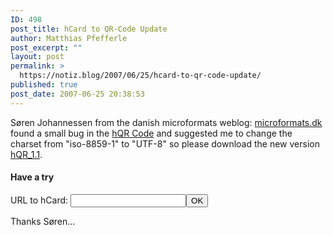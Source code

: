 ```yaml
---
ID: 498
post_title: hCard to QR-Code Update
author: Matthias Pfefferle
post_excerpt: ""
layout: post
permalink: >
  https://notiz.blog/2007/06/25/hcard-to-qr-code-update/
published: true
post_date: 2007-06-25 20:38:53
---
```

<!-- wp:paragraph -->
<p>Søren Johannessen from the danish microformats weblog: <a href="http://www.microformats.dk">microformats.dk</a> found a small bug in the <a href="http://www.microform.at/hcard2qrcode/">hQR Code</a> and suggested me to change the charset from "iso-8859-1" to "UTF-8" so please download the new version <a href="http://www.microform.at/download/hqr_v1.1.rar">hQR_1.1</a>.</p>
<!-- /wp:paragraph -->

<!-- wp:heading {"level":4} -->
<h4>Have a try</h4>
<!-- /wp:heading -->

<!-- wp:html -->
<p>
	<form action="http://www.microform.at/hcard2qrcode/" method="get"><span>URL to hCard:</span>&nbsp;<input name="url" type="text"><input value="OK" type="submit"></form>
</p>
<!-- /wp:html -->

<!-- wp:paragraph -->
<p>Thanks Søren...</p>
<!-- /wp:paragraph -->